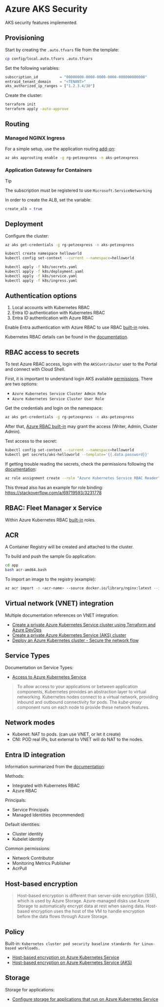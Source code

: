 # Azure AKS Security

AKS security features implemented.

## Provisioning

Start by creating the `.auto.tfvars` file from the template:

```sh
cp config/local.auto.tfvars .auto.tfvars
```

Set the following variables:

```terraform
subscription_id          = "00000000-0000-0000-0000-000000000000"
entraid_tenant_domain    = "<TENANT>"
aks_authorized_ip_ranges = ["1.2.3.4/30"]
```

Create the cluster:

```sh
terraform init
terraform apply -auto-approve
```

## Routing

### Managed NGINX Ingress

For a simple setup, use the application routing [add-on](https://learn.microsoft.com/en-us/azure/aks/app-routing):

```sh
az aks approuting enable -g rg-petzexpress -n aks-petzexpress
```

### Application Gateway for Containers

> [!TIP]
> The subscription must be registered to use `Microsoft.ServiceNetworking`

In order to create the ALB, set the variable:

```terraform
create_alb = true
```

## Deployment

Configure the cluster:

```sh
az aks get-credentials -g rg-petzexpress -n aks-petzexpress

kubectl create namespace helloworld
kubectl config set-context --current --namespace=helloworld

kubectl apply -f k8s/secrets.yaml
kubectl apply -f k8s/deployment.yaml
kubectl apply -f k8s/service.yaml
kubectl apply -f k8s/ingress.yaml
```

## Authentication options

1. Local accounts with Kubernetes RBAC
2. Entra ID authentication with Kubernetes RBAC
3. Entra ID authentication with Azure RBAC

Enable Entra authentication with Azure RBAC to use RBAC [built-in][rbac-built-in-roles] roles.

Kubernetes RBAC details can be found in the [documentation][k8s-rbac].

## RBAC access to secrets

To test Azure RBAC access, login with the `AKSContributor` user to the Portal and connect with Cloud Shell.

First, it is important to understand login AKS available [permissions][aks-perm]. There are two options:

- `Azure Kubernetes Service Cluster Admin Role`
- `Azure Kubernetes Service Cluster User Role`

Get the credentials and login on the namespace:

```sh
az aks get-credentials -g rg-petzexpress -n aks-petzexpress
```

After that, [Azure RBAC built-in][azure-rbac-builtin-roles] may grant the access (Writer, Admin, Cluster Admin).

Test access to the secret:

```sh
kubectl config set-context --current --namespace=helloworld
kubectl get secrets/aks-helloworld --template='{{.data.password}}'
```

If getting trouble reading the secrets, check the permissions following the [documentation](https://learn.microsoft.com/en-us/azure/aks/manage-azure-rbac):

```sh
az role assignment create --role "Azure Kubernetes Service RBAC Reader" --assignee <AAD-ENTITY-ID> --scope $AKS_ID/namespaces/<namespace-name>
```

This thread also has an example for role binding: https://stackoverflow.com/a/69719593/3231778

## RBAC: Fleet Manager x Service

Within Azure Kubernetes RBAC [built-in][rbac-built-in-roles] roles.

## ACR

A Container Registry will be created and attached to the cluster.

To build and push the sample Go application:

```sh
cd app
bash acr-amd64.bash
```

To import an image to the registry (example):

```sh
az acr import -n <acr-name> --source docker.io/library/nginx:latest --image nginx:v1
```

## Virtual network (VNET) integration

Multiple documentation references on VNET integration:

- [Create a private Azure Kubernetes Service cluster using Terraform and Azure DevOps](https://learn.microsoft.com/en-us/samples/azure-samples/private-aks-cluster-terraform-devops/private-aks-cluster-terraform-devops/)
- [Create a private Azure Kubernetes Service (AKS) cluster](https://learn.microsoft.com/en-us/azure/aks/private-clusters?tabs=azure-portal)
- [Deploy an Azure Kubernetes cluster - Secure the network flow](https://learn.microsoft.com/en-us/training/modules/deploy-azure-kubernetes-service-cluster/7-secure-network-flow)


## Service Types

Documentation on Service Types:

- [Access to Azure Kubernetes Service](https://learn.microsoft.com/en-us/training/modules/plan-azure-kubernetes-service-deployment/7-network-access-azure-kubernetes-service)

> To allow access to your applications or between application components, Kubernetes provides an abstraction layer to virtual networking. Kubernetes nodes connect to a virtual network, providing inbound and outbound connectivity for pods. The _kube-proxy_ component runs on each node to provide these network features.




## Network modes

- Kubenet: NAT to pods. (can use VNET, or let it create)
- CNI: POD real IPs, but external to VNET will do NAT to the nodes.

## Entra ID integration

Information summarized from the [documentation][1]:

Methods:

- Integrated with Kubernetes RBAC
- Azure RBAC

Principals:

- Service Principals
- Managed Identities (recommended)

Default identities:

- Cluster identity
- Kubelet identity

Common permissions:

- Network Contributor
- Monitoring Metrics Publisher
- AcrPull

## Host-based encryption

> Host-based encryption is different than server-side encryption (SSE), which is used by Azure Storage. Azure-managed disks use Azure Storage to automatically encrypt data at rest when saving data. Host-based encryption uses the host of the VM to handle encryption before the data flows through Azure Storage.

## Policy

Built-in: `Kubernetes cluster pod security baseline standards for Linux-based workloads.`

- [Host-based encryption on Azure Kubernetes Service](https://learn.microsoft.com/en-us/training/modules/configure-azure-kubernetes-service-cluster/5-host-based-encryption-azure-kubernetes-service)
- [Host-based encryption on Azure Kubernetes Service (AKS)](https://learn.microsoft.com/en-us/azure/aks/enable-host-encryption)

## Storage

Storage for applications:

- [Configure storage for applications that run on Azure Kubernetes Service](https://learn.microsoft.com/en-us/training/modules/deploy-applications-azure-kubernetes-service/6-configure-storage-applications-run-azure-kubernetes)


[k8s-rbac]: https://kubernetes.io/docs/reference/access-authn-authz/rbac/
[rbac-built-in-roles]: https://learn.microsoft.com/en-us/azure/role-based-access-control/built-in-roles
[aks-perm]: https://learn.microsoft.com/en-us/azure/aks/control-kubeconfig-access#available-permissions-for-cluster-roles
[azure-rbac-builtin-roles]: https://learn.microsoft.com/en-us/azure/aks/concepts-identity#built-in-roles
[1]: https://learn.microsoft.com/en-us/training/modules/deploy-azure-kubernetes-service-cluster/6-integrate-azure-active-directory-cluster
